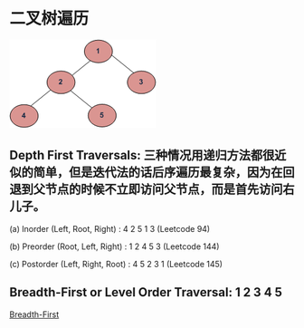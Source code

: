 #  二叉树遍历
![tree](https://github.com/LiLiu1118/Leetcode-Solution/blob/main/Markdown%20Photos/tree12.gif)

##  Depth First Traversals: 三种情况用递归方法都很近似的简单，但是迭代法的话后序遍历最复杂，因为在回退到父节点的时候不立即访问父节点，而是首先访问右儿子。

(a) Inorder (Left, Root, Right) : 4 2 5 1 3 (Leetcode 94)

(b) Preorder (Root, Left, Right) : 1 2 4 5 3 (Leetcode 144)

(c) Postorder (Left, Right, Root) : 4 5 2 3 1 (Leetcode 145) 

##  Breadth-First or Level Order Traversal: 1 2 3 4 5 

[Breadth-First](https://www.geeksforgeeks.org/level-order-tree-traversal/)
